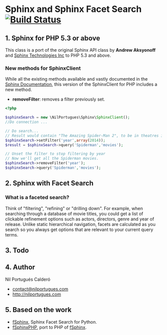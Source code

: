 # Sphinx and Sphinx Facet Search [![Build Status](https://travis-ci.org/nilopc/NilPortugues_PHP_Sphinx.png?branch=master)](https://travis-ci.org/nilopc/NilPortugues_PHP_Sphinx)

## 1. Sphinx for PHP 5.3 or above
This class is a port of the original Sphinx API class by **Andrew Aksyonoff** and [Sphinx Technologies Inc][1] to PHP 5.3 and above.

### New methods for SphinxClient
While all the existing methods available and vastly documented in the [Sphinx Documentation][2], this version of the SphinxClient for PHP includes a new method.

* **removeFilter**: removes a filter previously set.

```php
<?php

$sphinxSearch = new \NilPortugues\Sphinx\SphinxClient();
//Do connection ...

// Do search...
// Result would contain "The Amazing Spider-Man 2", to be in theatres in 2014.
$sphinxSearch->setFilter('year',array(2014));
$result = $sphinxSearch->query('Spiderman','movies');

// Unset the filter to stop filtering by year
// Now we'll get all the Spiderman movies.
$sphinxSearch->removeFilter('year');
$sphinxSearch->query('Spiderman','movies');
```

## 2. Sphinx with Facet Search

### What is a faceted search?
Think of "filtering", "refining" or "drilling down". For example, when searching through a database of movie titles, you could get a list of clickable refinement options such as actors, directors, genre and year of release. Unlike static hierarchical navigation, facets are calculated as you search so you always get options that are relevant to your current query terms.


## 3. Todo

## 4. Author
Nil Portugués Calderó
 - <contact@nilportugues.com>
 - http://nilportugues.com

## 5. Based on the work
 * [fSphinx][3], Sphinx Facet Search for Python.
 * [fSphinxPHP][4], port to PHP of [fSphinx][3].

[1]: http://sphinxsearch.com
[2]: http://sphinxsearch.com/docs/current.html
[3]: https://github.com/alexksikes/fSphinx
[4]: https://github.com/gigablah/fsphinxphp
